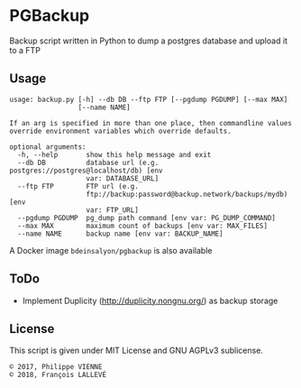 # PGBackup

Backup script written in Python to dump a postgres database and upload it to a FTP

## Usage

```
usage: backup.py [-h] --db DB --ftp FTP [--pgdump PGDUMP] [--max MAX]
                 [--name NAME]

If an arg is specified in more than one place, then commandline values
override environment variables which override defaults.

optional arguments:
  -h, --help       show this help message and exit
  --db DB          database url (e.g. postgres://postgres@localhost/db) [env
                   var: DATABASE_URL]
  --ftp FTP        FTP url (e.g.
                   ftp://backup:password@backup.network/backups/mydb) [env
                   var: FTP_URL]
  --pgdump PGDUMP  pg_dump path command [env var: PG_DUMP_COMMAND]
  --max MAX        maximum count of backups [env var: MAX_FILES]
  --name NAME      backup name [env var: BACKUP_NAME]
```

A Docker image `bdeinsalyon/pgbackup` is also available

## ToDo

* Implement Duplicity (http://duplicity.nongnu.org/) as backup storage

## License

This script is given under MIT License and GNU AGPLv3 sublicense.
```
© 2017, Philippe VIENNE
© 2018, François LALLEVÉ
```

